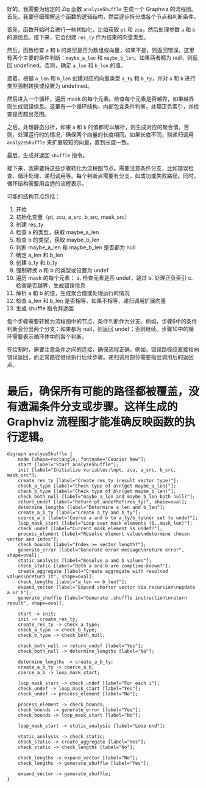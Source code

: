 好的，我需要为给定的 Zig 函数 `analyzeShuffle` 生成一个 Graphviz 的流程图。首先，我要仔细理解这个函数的逻辑结构，然后逐步拆分成各个节点和判断条件。

首先，函数开始时会进行一些初始化，比如获取 `pt` 和 `zcu`，然后处理参数 `a` 和 `b` 的源信息。接下来，它会创建 `res_ty` 作为结果的向量类型。

然后，函数检查 `a` 和 `b` 的类型是否为数组或向量，如果不是，则返回错误。这里有两个主要的条件判断：`maybe_a_len` 和 `maybe_b_len`。如果两者都为 null，则返回 undefined。否则，确定 `a_len` 和 `b_len` 的值。

接着，根据 `a_len` 和 `b_len` 创建对应的向量类型 `a_ty` 和 `b_ty`，并对 `a` 和 `b` 进行类型强制转换或设置为 undefined。

然后进入一个循环，遍历 mask 的每个元素。检查每个元素是否越界，如果越界则生成错误信息。这里有一个循环结构，内部包含条件判断，处理正负索引，并检查是否超出范围。

之后，处理静态分析，如果 `a` 和 `b` 的值都可以解析，则生成对应的聚合值。否则，处理运行时的情况，确保两个向量的长度相同。如果长度不同，则递归调用 `analyzeShuffle` 来扩展较短的向量，直到长度一致。

最后，生成并返回 `shuffle` 指令。

接下来，我需要将这些步骤转化为流程图节点。需要注意条件分支，比如错误检查、循环处理、递归调用等。每个判断点需要有分支，如成功或失败路径。同时，循环结构需要用合适的流程表示。

可能的结构节点包括：

1. 开始
2. 初始化变量（pt, zcu, a_src, b_src, mask_src）
3. 创建 res_ty
4. 检查 a 的类型，获取 maybe_a_len
5. 检查 b 的类型，获取 maybe_b_len
6. 判断 maybe_a_len 和 maybe_b_len 是否都为 null
7. 确定 a_len 和 b_len
8. 创建 a_ty 和 b_ty
9. 强制转换 a 和 b 的类型或设置为 undef
10. 遍历 mask 的每个元素：
    a. 检查元素是否 undef，跳过
    b. 处理正负索引
    c. 检查是否越界，生成错误信息
11. 解析 a 和 b 的值，生成聚合值或处理运行时情况
12. 检查 a_len 和 b_len 是否相等，如果不相等，递归调用扩展向量
13. 生成 shuffle 指令并返回

每个步骤需要转换为流程图中的节点，条件判断作为分支。例如，步骤6中的条件判断会分出两个分支：如果都为 null，则返回 undef；否则继续。步骤10中的循环需要表示循环体中的各个判断。

在绘制时，需要注意条件之间的连接，确保流程正确。例如，错误路径应直接指向错误返回，而正常路径继续执行后续步骤。递归调用部分需要指出调用后的返回点。

最后，确保所有可能的路径都被覆盖，没有遗漏条件分支或步骤。这样生成的 Graphviz 流程图才能准确反映函数的执行逻辑。
================================================
```graphviz
digraph analyzeShuffle {
    node [shape=rectangle, fontname="Courier New"];
    start [label="Start analyzeShuffle"];
    init [label="Initialize variables:\npt, zcu, a_src, b_src, mask_src"];
    create_res_ty [label="Create res_ty (result vector type)"];
    check_a_type [label="Check type of a\n(get maybe_a_len)"];
    check_b_type [label="Check type of b\n(get maybe_b_len)"];
    check_both_null [label="maybe_a_len and maybe_b_len both null?"];
    return_undef [label="Return pt.undefRef(res_ty)", shape=oval];
    determine_lengths [label="Determine a_len and b_len"];
    create_a_b_ty [label="Create a_ty and b_ty"];
    coerce_a_b [label="Coerce a and b to a_ty/b_ty\nor set to undef"];
    loop_mask_start [label="Loop over mask elements (0..mask_len)"];
    check_undef [label="Current mask element is undef?"];
    process_element [label="Resolve element value\ndetermine chosen vector and index"];
    check_bounds [label="Index >= vector length?"];
    generate_error [label="Generate error message\nreturn error", shape=oval];
    static_analysis [label="Resolve a and b values"];
    check_static [label="Both a and b are comptime-known?"];
    create_aggregate [label="Create aggregate with resolved values\nreturn it", shape=oval];
    check_lengths [label="a_len == b_len?"];
    expand_vector [label="Expand shorter vector via recursion\nupdate a or b"];
    generate_shuffle [label="Generate .shuffle instruction\nreturn result", shape=oval];

    start -> init;
    init -> create_res_ty;
    create_res_ty -> check_a_type;
    check_a_type -> check_b_type;
    check_b_type -> check_both_null;
    
    check_both_null -> return_undef [label="Yes"];
    check_both_null -> determine_lengths [label="No"];
    
    determine_lengths -> create_a_b_ty;
    create_a_b_ty -> coerce_a_b;
    coerce_a_b -> loop_mask_start;
    
    loop_mask_start -> check_undef [label="For each i"];
    check_undef -> loop_mask_start [label="Yes"];
    check_undef -> process_element [label="No"];
    
    process_element -> check_bounds;
    check_bounds -> generate_error [label="Yes"];
    check_bounds -> loop_mask_start [label="No"];
    
    loop_mask_start -> static_analysis [label="Loop end"];
    
    static_analysis -> check_static;
    check_static -> create_aggregate [label="Yes"];
    check_static -> check_lengths [label="No"];
    
    check_lengths -> expand_vector [label="No"];
    check_lengths -> generate_shuffle [label="Yes"];
    
    expand_vector -> generate_shuffle;
}
```